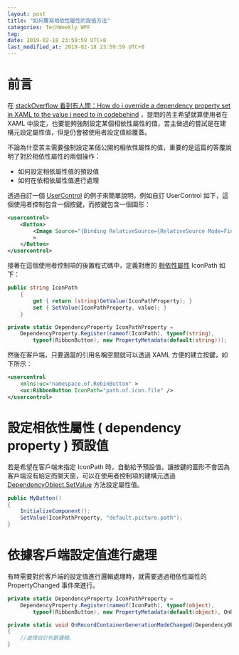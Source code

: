 ```yaml
---
layout: post
title: "如何覆寫相依性屬性的設值方法"
categories: TechWeekly WPF 
tag: 
date: 2019-02-18 23:59:59 UTC+8 
last_modified_at: 2019-02-18 23:59:59 UTC+8 
---
```

# 前言

在 [stackOverflow 看到有人問：How do i override a dependency property set in XAML to the value i need to in codebehind][stackoverflow] ，提問的苦主希望就算使用者在 XAML 中設定，也要能夠強制設定某個相依性屬性的值，苦主做過的嘗試是在建構元設定屬性值，但是仍會被使用者設定值給覆蓋。

不論為什麼苦主需要強制設定某個公開的相依性屬性的值，重要的是這篇的答覆說明了對於相依性屬性的兩個操作：

* 如何設定相依屬性值的預設值
* 如何在依相依屬性值進行處理

透過自訂一個 [UserControl][usercontrol] 的例子來簡單說明，例如自訂 UserControl 如下，這個使用者控制包含一個按鍵，而按鍵包含一個圖形：

```xml
<usercontrol>
    <Button>
        <Image Source="{Binding RelativeSource={RelativeSource Mode=FindAncestor, AncestorType=UserControl}, Path=IconPath}"
        >
    </Button>
</usercontrol>
```

接著在這個使用者控制項的後置程式碼中，定義對應的 [相依性屬性][dependencyProperty] IconPath 如下：

```csharp
public string IconPath
    {
        get { return (string)GetValue(IconPathProperty); }
        set { SetValue(IconPathProperty, value); }
    }

private static DependencyProperty IconPathProperty =
    DependencyProperty.Register(nameof(IconPath), typeof(string),
        typeof(RibbonButton), new PropertyMetadata(default(string)));

```
然後在客戶端，只要適當的引用名稱空間就可以透過 XAML 方便的建立按鍵，如下所示：

```xml
<usercontrol 
    xmlns:uc="namespace.of.RebinButton" >
    <uc:RibbonButton IconPath="path.of.icon.file" />
</usercontrol>
```

# 設定相依性屬性 ( dependency property ) 預設值

若是希望在客戶端未指定 IconPath 時，自動給予預設值，讓按鍵的圖形不會因為客戶端沒有給定而開天窗，可以在使用者控制項的建構元透過 [DependencyObject.SetValue][setvalue] 方法設定屬性值。

```csharp
public MyButton()
{
    InitializeComponent();
    SetValue(IconPathProperty, "default.picture.path");
}
```

# 依據客戶端設定值進行處理

有時需要對於客戶端的設定值進行邏輯處理時，就需要透過相依性屬性的 PropertyChanged 事件來進行。

```csharp
private static DependencyProperty IconPathProperty =
    DependencyProperty.Register(nameof(IconPath), typeof(object),
        typeof(RibbonButton), new PropertyMetadata(default(object), OnRecordContainerGenerationModeChanged));

private static void OnRecordContainerGenerationModeChanged(DependencyObject obj, DependencyPropertyChangedEventArgs args)
{
    //處理自訂判斷邏輯。
}
        
```

[stackoverflow]:https://stackoverflow.com/questions/21468784/how-do-i-override-a-dependency-property-set-in-xaml-to-the-value-i-need-to-in-co "How do i override a dependency property set in xaml to the value i need to in codebehind"

[usercontrol]:https://docs.microsoft.com/en-us/dotnet/api/system.windows.controls.usercontrol?view=netframework-4.7.2 "UserControl class"
[setvalue]:https://docs.microsoft.com/en-us/uwp/api/windows.ui.xaml.dependencyobject.setvalue "DependencyObject.SetValue"

[dependencyProperty]:https://docs.microsoft.com/zh-tw/dotnet/framework/wpf/advanced/dependency-properties-overview "相依性屬性"